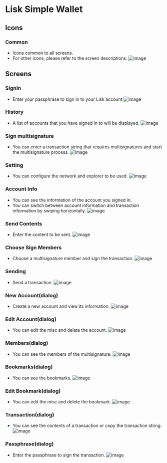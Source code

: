 # Lisk Simple Wallet


## Icons

### Common
- Icons common to all screens.
- For other icons, please refer to the screen descriptions.
![image](https://user-images.githubusercontent.com/44485074/135393245-b48317a7-4aba-4474-ad02-ce507413796b.png)

## Screens

### SignIn
- Enter your passphrase to sign in to your Lisk account
![image](https://user-images.githubusercontent.com/44485074/135393407-0e79b724-9dc6-40ec-876d-cf306ef9f065.png)

### History
- A list of accounts that you have signed in to will be displayed.
![image](https://user-images.githubusercontent.com/44485074/135437571-80af5cb2-8787-4680-afd0-14ab694c52e1.png)

### Sign multisignature
- You can enter a transaction string that requires multisignatures and start the multisignature process.
![image](https://user-images.githubusercontent.com/44485074/135393596-1237b570-4cd5-40d8-997f-41cfcf3a8750.png)

### Setting
- You can configure the network and explorer to be used.
![image](https://user-images.githubusercontent.com/44485074/135420407-7c69f948-eea9-4639-9763-8fa9eb744a5b.png)

### Account Info
- You can see the information of the account you signed in.
- You can switch between account information and transaction information by swiping horizontally.
![image](https://user-images.githubusercontent.com/44485074/135396304-94e4fc3b-626b-405c-b9e4-7c542c7149ae.png)

### Send Contents
- Enter the content to be sent.
![image](https://user-images.githubusercontent.com/44485074/135396666-8e122aa5-0097-46d8-9121-f124386ccc27.png)

### Choose Sign Members
- Choose a multisignature member and sign the transaction.
![image](https://user-images.githubusercontent.com/44485074/135397019-73cf53f5-094a-4281-9094-04a85d8b6a61.png)

### Sending
- Send a transaction.
![image](https://user-images.githubusercontent.com/44485074/135397639-1c7b390f-b2f8-4246-bd79-15a19e6e6531.png)

### New Account(dialog)
- Create a new account and view its information.
![image](https://user-images.githubusercontent.com/44485074/135397796-18fc304b-7206-417b-ab9d-ec5fbae28516.png)

### Edit Account(dialog)
- You can edit the misc and delete the account.
![image](https://user-images.githubusercontent.com/44485074/135397808-ac8f5783-df37-448a-b82a-24391febc381.png)

### Members(dialog)
- You can see the members of the multisignature.
![image](https://user-images.githubusercontent.com/44485074/135397834-a387f4dd-3dcb-499f-9828-eccd020276ea.png)

### Bookmarks(dialog)
- You can see the bookmarks.
![image](https://user-images.githubusercontent.com/44485074/135398090-61b3cfa5-6018-465c-8e26-1b170f094df8.png)

### Edit Bookmark(dialog)
- You can edit the misc and delete the bookmark.
![image](https://user-images.githubusercontent.com/44485074/135398265-c69afac7-bdab-4ddb-a92f-d277c7ef6bd8.png)

### Transaction(dialog)
- You can see the contents of a transaction or copy the transaction string.
![image](https://user-images.githubusercontent.com/44485074/135398306-a6fec817-96d9-487f-ad61-9211c3a47d2a.png)

### Passphrase(dialog)
- Enter the passphrase to sign the transaction.
![image](https://user-images.githubusercontent.com/44485074/135398374-ee6deb14-c1d5-4cd4-a676-97e09dd72863.png)
